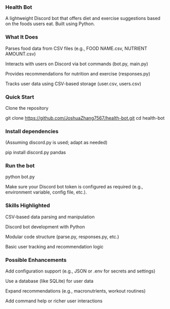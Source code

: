 ### Health Bot

A lightweight Discord bot that offers diet and exercise suggestions based on the foods users eat. Built using Python.

### What It Does

Parses food data from CSV files (e.g., FOOD NAME.csv, NUTRIENT AMOUNT.csv)

Interacts with users on Discord via bot commands (bot.py, main.py)

Provides recommendations for nutrition and exercise (responses.py)

Tracks user data using CSV-based storage (user.csv, users.csv)

### Quick Start

Clone the repository

git clone https://github.com/JoshuaZhang7567/health-bot.git
cd health-bot


### Install dependencies

(Assuming discord.py is used; adapt as needed)

pip install discord.py pandas


### Run the bot

python bot.py


Make sure your Discord bot token is configured as required (e.g., environment variable, config file, etc.).

### Skills Highlighted

CSV-based data parsing and manipulation

Discord bot development with Python

Modular code structure (parse.py, responses.py, etc.)

Basic user tracking and recommendation logic

### Possible Enhancements

Add configuration support (e.g., JSON or .env for secrets and settings)

Use a database (like SQLite) for user data

Expand recommendations (e.g., macronutrients, workout routines)

Add command help or richer user interactions
